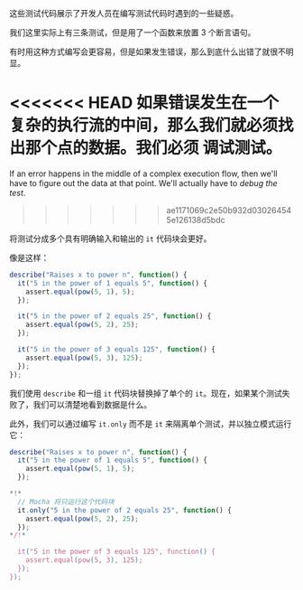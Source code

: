 这些测试代码展示了开发人员在编写测试代码时遇到的一些疑惑。

我们这里实际上有三条测试，但是用了一个函数来放置 3 个断言语句。

有时用这种方式编写会更容易，但是如果发生错误，那么到底什么出错了就很不明显。

<<<<<<< HEAD
如果错误发生在一个复杂的执行流的中间，那么我们就必须找出那个点的数据。我们必须 **调试测试**。
=======
If an error happens in the middle of a complex execution flow, then we'll have to figure out the data at that point. We'll actually have to *debug the test*.
>>>>>>> ae1171069c2e50b932d030264545e126138d5bdc

将测试分成多个具有明确输入和输出的 `it` 代码块会更好。

像是这样：
```js
describe("Raises x to power n", function() {
  it("5 in the power of 1 equals 5", function() {
    assert.equal(pow(5, 1), 5);
  });

  it("5 in the power of 2 equals 25", function() {
    assert.equal(pow(5, 2), 25);
  });

  it("5 in the power of 3 equals 125", function() {
    assert.equal(pow(5, 3), 125);
  });
});
```

我们使用 `describe` 和一组 `it` 代码块替换掉了单个的 `it`。现在，如果某个测试失败了，我们可以清楚地看到数据是什么。

此外，我们可以通过编写 `it.only` 而不是 `it` 来隔离单个测试，并以独立模式运行它：


```js
describe("Raises x to power n", function() {
  it("5 in the power of 1 equals 5", function() {
    assert.equal(pow(5, 1), 5);
  });

*!*
  // Mocha 将只运行这个代码块
  it.only("5 in the power of 2 equals 25", function() {
    assert.equal(pow(5, 2), 25);
  });
*/!*

  it("5 in the power of 3 equals 125", function() {
    assert.equal(pow(5, 3), 125);
  });
});
```
